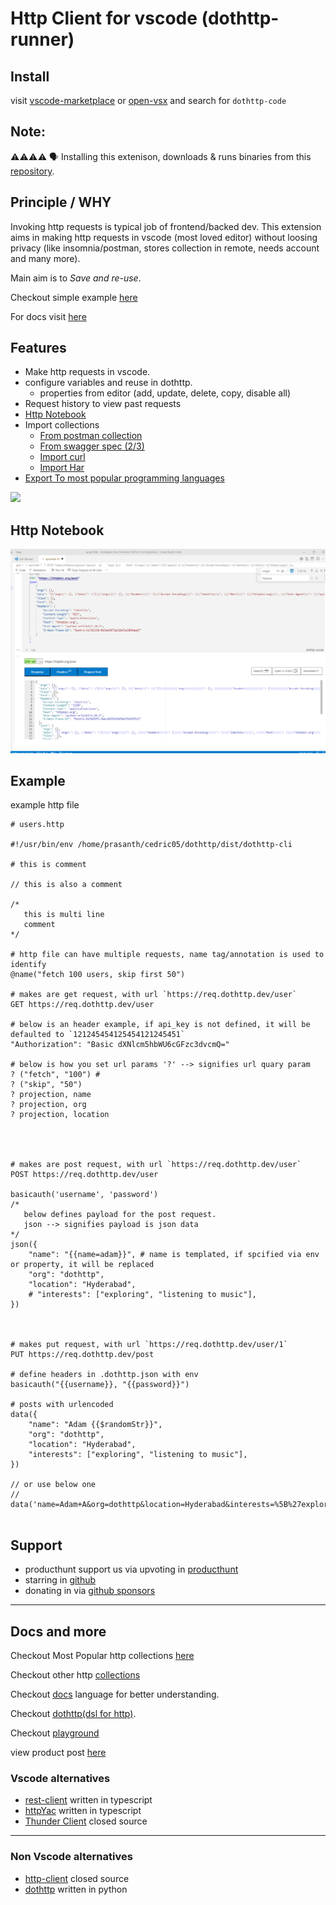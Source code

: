 # Http Client for vscode (dothttp-runner)

## Install

visit [vscode-marketplace](https://marketplace.visualstudio.com/items?itemName=ShivaPrasanth.dothttp-code&ssr=false#review-details) or [open-vsx](https://open-vsx.org/extension/shivaprasanth/dothttp-code) and search for `dothttp-code`

## Note:
⚠️⚠️⚠️⚠️
🗣️ Installing this extenison, downloads & runs binaries from this [repository](https://github.com/cedric05/dotextensions-build).  

## Principle / WHY

Invoking http requests is typical job of frontend/backed dev. This extension aims in making http requests in vscode (most loved editor) without loosing privacy (like insomnia/postman, stores collection in remote, needs account and many more).

Main aim is to *Save and re-use*. 

Checkout simple example [here](#example)

For docs visit [here](#docs-and-more)

## Features

- Make http requests in vscode.
- configure variables and reuse in dothttp.
  - properties from editor (add, update, delete, copy, disable all)
- Request history to view past requests
- [Http Notebook](https://docs.dothttp.dev/docs/dothttp-runner-notebook)
- Import collections
  - [From postman collection](https://docs.dothttp.dev/docs/import-export#postman-collections)
  - [From swagger spec (2/3)](https://docs.dothttp.dev/docs/import-export#openapiswagger)
  - [Import curl](https://docs.dothttp.dev/docs/import-export#curl)
  - [Import Har](https://docs.dothttp.dev/docs/import-export#curl)
- [Export To most popular programming languages](https://docs.dothttp.dev/docs/import-export)

<img src="./demo.gif" >


## Http Notebook

<img src="notebook.png">


## Example
example http file
```http
# users.http

#!/usr/bin/env /home/prasanth/cedric05/dothttp/dist/dothttp-cli

# this is comment

// this is also a comment

/*
   this is multi line
   comment
*/

# http file can have multiple requests, name tag/annotation is used to identify
@name("fetch 100 users, skip first 50")

# makes are get request, with url `https://req.dothttp.dev/user`
GET https://req.dothttp.dev/user

# below is an header example, if api_key is not defined, it will be defaulted to `121245454125454121245451`
"Authorization": "Basic dXNlcm5hbWU6cGFzc3dvcmQ="

# below is how you set url params '?' --> signifies url quary param
? ("fetch", "100") #
? ("skip", "50")
? projection, name
? projection, org
? projection, location




# makes are post request, with url `https://req.dothttp.dev/user`
POST https://req.dothttp.dev/user

basicauth('username', 'password')
/*
   below defines payload for the post request.
   json --> signifies payload is json data
*/
json({
    "name": "{{name=adam}}", # name is templated, if spcified via env or property, it will be replaced
    "org": "dothttp",
    "location": "Hyderabad",
    # "interests": ["exploring", "listening to music"],
})



# makes put request, with url `https://req.dothttp.dev/user/1`
PUT https://req.dothttp.dev/post

# define headers in .dothttp.json with env
basicauth("{{username}}, "{{password}}")

# posts with urlencoded
data({
    "name": "Adam {{$randomStr}}",
    "org": "dothttp",
    "location": "Hyderabad",
    "interests": ["exploring", "listening to music"],
})

// or use below one
// data('name=Adam+A&org=dothttp&location=Hyderabad&interests=%5B%27exploring%27%2C+%27listening+to+music%27%5D')


```

## Support 

- producthunt support us via upvoting in [producthunt](https://www.producthunt.com/posts/dothttp)
- starring in [github](https://github.com/cedric05/dothttp-runner)
- donating in via [github sponsors](https://github.com/sponsors/cedric05)

-----------


## Docs and more

Checkout Most Popular http collections [here](https://github.com/cedric05/the-api-evanglist/)

Checkout other http [collections](https://github.com/cedric05/api-collections)

Checkout [docs](https://docs.dothttp.dev)  language for better understanding.

Checkout [dothttp(dsl for http)](https://github.com/cedric05/dothttp). 

Checkout [playground](http://ghpage.dothttp.dev/)

view product post [here](https://www.producthunt.com/posts/dothttp)

### Vscode alternatives

- [rest-client](https://marketplace.visualstudio.com/items?itemName=humao.rest-client) written in typescript
- [httpYac](https://marketplace.visualstudio.com/items?itemName=anweber.vscode-httpyac)  written in typescript
- [Thunder Client](https://marketplace.visualstudio.com/items?itemName=rangav.vscode-thunder-client) closed source

---------
### Non Vscode alternatives
- [http-client](https://www.jetbrains.com/help/idea/http-client-in-product-code-editor.html)  closed source
- [dothttp](https://github.com/tonsV2/dothttp)  written in python

